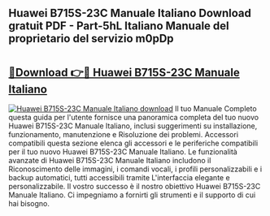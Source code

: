 ## Huawei B715S-23C Manuale Italiano Download gratuit PDF - Part-5hL Italiano Manuale del proprietario del servizio m0pDp

# <h2><a href="http://dfbp1np.blite.top/?on=Huawei+B715S-23C+Manuale+Italiano">🔗Download 👉🔴 Huawei B715S-23C Manuale Italiano</a></h2>

[![Huawei B715S-23C Manuale Italiano download](https://i.imgur.com/lujVjoI.png)](http://dfbp1np.blite.top/?on=Huawei+B715S-23C+Manuale+Italiano)
Il tuo Manuale Completo questa guida per l'utente fornisce una panoramica completa del tuo nuovo Huawei B715S-23C Manuale Italiano, inclusi suggerimenti su installazione, funzionamento, manutenzione e Risoluzione dei problemi. Accessori compatibili questa sezione elenca gli accessori e le periferiche compatibili per il tuo nuovo Huawei B715S-23C Manuale Italiano. Le funzionalità avanzate di Huawei B715S-23C Manuale Italiano includono il Riconoscimento delle immagini, i comandi vocali, i profili personalizzabili e i backup automatici, tutti accessibili tramite L'interfaccia elegante e personalizzabile. Il vostro successo è il nostro obiettivo Huawei B715S-23C Manuale Italiano. Ci impegniamo a fornirti gli strumenti e il supporto di cui hai bisogno.
